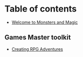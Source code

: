 # Table of contents

* [Welcome to Monsters and Magic](README.md)

## Games Master toolkit

* [Creating RPG Adventures](games-master-toolkit/creating-rpg-adventures.md)
